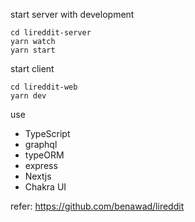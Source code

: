 start server with development

```
cd lireddit-server
yarn watch
yarn start
```

start client

```
cd lireddit-web
yarn dev
```

use

- TypeScript
- graphql
- typeORM
- express
- Nextjs
- Chakra UI


refer: https://github.com/benawad/lireddit
